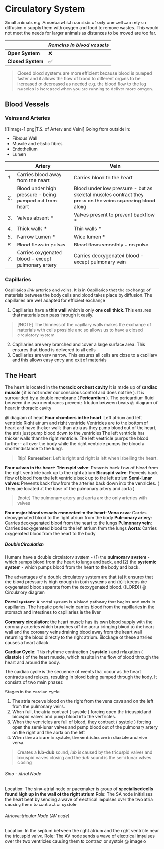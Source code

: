 # Circulatory System
Small animals e.g. Amoeba which consists of only one cell can rely on diffusion o supply them with oxygen and food to remove wastes. This would not meet the needs for larger animals as distances to be moved are too far.

|                   | *Remains in blood vessels* |
| ----------------- | -------------------------- |
| **Open System**   | ❌                          |
| **Closed System** | ✅                          |
>  Closed blood systems are more efficient because blood is pumped faster and it allows the flow of blood to different organs to be increased or decreased as needed e.g. the blood flow to the leg muscles is increased when you are running to deliver more oxygen.

## Blood Vessels
### Veins and Arteries
![[image-1.png|T.S. of Artery and Vein]]
Going from outside in:
- Fibrous Wall
- Muscle and elastic fibres
- Endothelium
- Lumen


|      | **Artery**                                              | **Vein**                                                                                                  |
| ---- | ------------------------------------------------------- | --------------------------------------------------------------------------------------------------------- |
| *1.* | Carries blood away from the heart                       | Carries blood to the heart                                                                                |
| *2.* | Blood under high pressure - being pumped out from heart | Blood under low pressure - but as skeletal muscles contract they press on the veins squeezing blood along |
| *3.* | Valves absent *                                         | Valves present to prevent backflow *                                                                      |
| *4.* | Thick walls *                                           | Thin walls *                                                                                              |
| *5.* | Narrow Lumen *                                          | Wide lumen *                                                                                              |
| *6.* | Blood flows in pulses                                   | Blood flows smoothly - no pulse                                                                           |
| *7.* | Carries oxygenated blood - except pulmonary artery      | Carries deoxygenated blood - except pulmonary vein                                                        |
### Capillaries
Capillaries *link* arteries and veins. It is in Capillaries that the exchange of materials between the body cells and blood takes place by diffusion. The capillaries are well adapted for efficient exchange
1. Capillaries have a **thin wall** which is only **one cell thick**. This ensures that materials can pass through it easily.
>[!NOTE]  The thinness of the capillary walls makes the exchange of materials with cells possible and so allows us to have a closed circulatory system
2. Capillaries are very branched and cover a large surface area. This ensures that blood is delivered to all cells
3. Capillaries are very narrow. This ensures all cells are close to a capillary and this allows easy entry and exit of materials

## The Heart
The heart is located in the **thoracic or chest cavity**
It is made up of **cardiac muscle** ( it is not under our conscious control and does not tire ). It is surrounded by a double membrane ( **Pericardium** ). The pericardium fluid between the two membranes prevents friction between beats
@ diagram of heart in thoracic cavity

@ diagram of heart
**Four chambers in the heart**:
Left atrium and left ventricle
Right atrium and right ventricle
Ventricles are to the bottom of heart and have thicker walls than atria as they pump blood out of the heart, the atria just pump blood down to the ventricles
The left ventricle has thicker walls than the right ventricle. The left ventricle pumps the blood further - all over the body while the right ventricle pumps the blood a shorter distance to the lungs
>[!tip]  **Remember**: Left is right and right is left when labelling the heart.

**Four valves in the heart:**
**Tricuspid valve**: Prevents back flow of blood from the right ventricle back up to the right atrium
**Bicuspid valve**: Prevents back flow of blood from the left ventricle back up to the left atrium
**Semi-lunar valves**: Prevents back flow from the arteries back down into the ventricles. ( They are located at the base of the pulmonary artery and aorta )
>[!note] The pulmonary artery and aorta are the only arteries with valves

**Four major blood vessels connected to the heart:**
**Vena cava**: Carries deoxygenated blood to the right atrium from the body
**Pulmonary artery**: Carries deoxygenated blood from the heart to the lungs
**Pulmonary vein**: Carries deoxygenated blood to the left atrium from the lungs
**Aorta**: Carries oxygenated blood from the heart to the body

##### Double Circulation 
Humans have a double circulatory system - (1) the **pulmonary system** - which pumps blood from the heart to lungs and back, and (2) the **systemic system** - which pumps blood from the heart to the body and back.

The advantages of a double circulatory system are that (a) it ensures that the blood pressure is high enough in both systems and (b) it keeps the oxygenated blood separate from the deoxygenated blood. ((LORD))
@ Circulatory diagram

**Portal system**: A portal system is a blood pathway that begins and ends in capillaries. The hepatic portal vein carries blood from the capillaries in the stomach and intestines to capillaries in the liver

**Coronary circulation**: the heart muscle has its own blood supply with the coronary arteries which branches off the aorta bringing blood to the heart wall and the coronary veins draining blood away from the heart wall returning the blood directly to the right atrium. Blockage of these arteries causes a heart attack.

**Cardiac Cycle**: This rhythmic contraction ( **systole** ) and relaxation ( **diastole** ) of the heart muscle, which results in the flow of blood through the heart and around the body.

 The cardiac cycle is the sequence of events that occur as the heart contracts and relaxes, resulting in blood being pumped through the body. It consists of two main phases:

Stages in the cardiac cycle
1. The atria receive blood on the right from the vena cava and on the left from the pulmonary veins.
2. When full, the atria contract ( systole ) forcing open the tricuspid and bicuspid valves and pump blood into the ventricles.
3. When the ventricles are full of blood, they contract ( systole ) forcing open the semi-lunar valves and pump blood out of the pulmonary artery on the right and the aorta on the left
4. When the atria are in systole, the ventricles are in diastole and vice versa.

> Creates a **lub-dub** sound, *lub* is caused by the tricuspid valves and bicuspid valves closing and the *dub* sound is the semi lunar valves closing

###### Sino - Atrial Node
Location: The sino-atrial node or pacemaker is group of **specialised cells found high up in the wall of the right atrium**
Role: The SA node initialises the heart beat by sending a wave of electrical impulses over the two atria causing them to contract or systole
###### Atrioventricular Node (AV node)
Location: In the septum between the right atrium and the right ventricle near the tricuspid valve.
Role: The AV node sends a wave of electrical impulses over the two ventricles causing them to contract or systole
@ image o